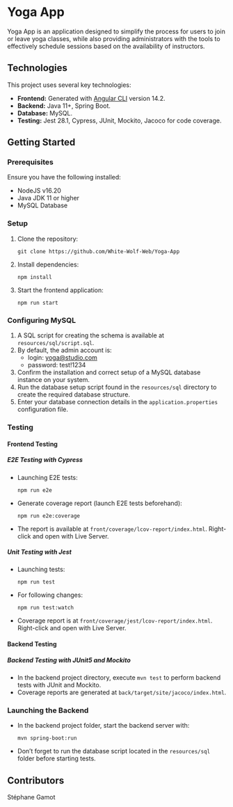 # Yoga App

Yoga App is an application designed to simplify the process for users to join or leave yoga classes, while also providing administrators with the tools to effectively schedule sessions based on the availability of instructors.

## Technologies

This project uses several key technologies:

- **Frontend:** Generated with [Angular CLI](https://github.com/angular/angular-cli) version 14.2.
- **Backend:** Java 11+, Spring Boot.
- **Database:** MySQL.
- **Testing:** Jest 28.1, Cypress, JUnit, Mockito, Jacoco for code coverage.

## Getting Started

### Prerequisites

Ensure you have the following installed:
- NodeJS v16.20
- Java JDK 11 or higher
- MySQL Database

### Setup

1. Clone the repository:
    ```
    git clone https://github.com/White-Wolf-Web/Yoga-App
    ```
2. Install dependencies:
    ```
    npm install
    ```
3. Start the frontend application:
    ```
    npm run start
    ```

### Configuring MySQL

1. A SQL script for creating the schema is available at `resources/sql/script.sql`.
2. By default, the admin account is:
    - login: yoga@studio.com
    - password: test!1234
3. Confirm the installation and correct setup of a MySQL database instance on your system.
4. Run the database setup script found in the `resources/sql` directory to create the required database structure.
5. Enter your database connection details in the `application.properties` configuration file.

### Testing

#### Frontend Testing

##### E2E Testing with Cypress

- Launching E2E tests:
    ```
    npm run e2e
    ```
- Generate coverage report (launch E2E tests beforehand):
    ```
    npm run e2e:coverage
    ```
- The report is available at `front/coverage/lcov-report/index.html`. Right-click and open with Live Server.

##### Unit Testing with Jest

- Launching tests:
    ```
    npm run test
    ```
- For following changes:
    ```
    npm run test:watch
    ```
- Coverage report is at `front/coverage/jest/lcov-report/index.html`. Right-click and open with Live Server.

#### Backend Testing

##### Backend Testing with JUnit5 and Mockito

- In the backend project directory, execute `mvn test` to perform backend tests with JUnit and Mockito.
- Coverage reports are generated at `back/target/site/jacoco/index.html`.

### Launching the Backend

- In the backend project folder, start the backend server with:
    ```
    mvn spring-boot:run
    ```
- Don’t forget to run the database script located in the `resources/sql` folder before starting tests.


## Contributors

Stéphane Gamot
